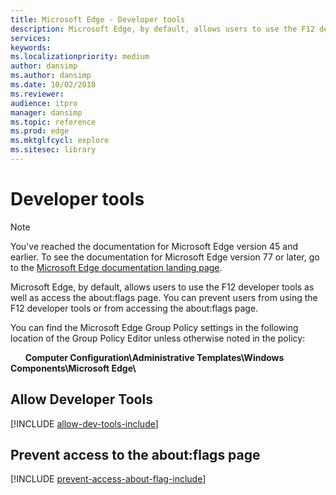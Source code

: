 ```yaml
---
title: Microsoft Edge - Developer tools
description: Microsoft Edge, by default, allows users to use the F12 developer tools as well as access the about:flags page.  You can prevent users from using the F12 developer tools or from accessing the about:flags page.
services: 
keywords: 
ms.localizationpriority: medium
author: dansimp
ms.author: dansimp
ms.date: 10/02/2018
ms.reviewer: 
audience: itpro
manager: dansimp
ms.topic: reference
ms.prod: edge
ms.mktglfcycl: explore
ms.sitesec: library
---
```


# Developer tools 

> [!NOTE]
> You've reached the documentation for Microsoft Edge version 45 and earlier. To see the documentation for Microsoft Edge version 77 or later, go to the [Microsoft Edge documentation landing page](https://docs.microsoft.com/DeployEdge/).

Microsoft Edge, by default, allows users to use the F12 developer tools as well as access the about:flags page.  You can prevent users from using the F12 developer tools or from accessing the about:flags page.

You can find the Microsoft Edge Group Policy settings in the following location of the Group Policy Editor unless otherwise noted in the policy:

&nbsp;&nbsp;&nbsp;&nbsp;&nbsp;&nbsp;**Computer Configuration\\Administrative Templates\\Windows Components\\Microsoft Edge\\**

## Allow Developer Tools 
[!INCLUDE [allow-dev-tools-include](../includes/allow-dev-tools-include.md)] 

## Prevent access to the about:flags page 
[!INCLUDE [prevent-access-about-flag-include](../includes/prevent-access-about-flag-include.md)]
